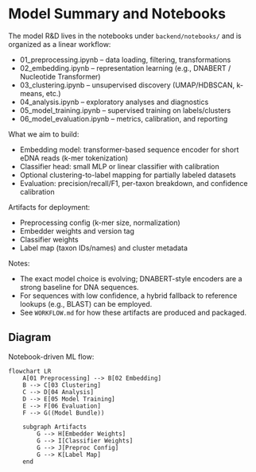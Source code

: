 # Model Summary and Notebooks

The model R&D lives in the notebooks under `backend/notebooks/` and is organized as a linear workflow:
- 01_preprocessing.ipynb – data loading, filtering, transformations
- 02_embedding.ipynb – representation learning (e.g., DNABERT / Nucleotide Transformer)
- 03_clustering.ipynb – unsupervised discovery (UMAP/HDBSCAN, k-means, etc.)
- 04_analysis.ipynb – exploratory analyses and diagnostics
- 05_model_training.ipynb – supervised training on labels/clusters
- 06_model_evaluation.ipynb – metrics, calibration, and reporting

What we aim to build:
- Embedding model: transformer-based sequence encoder for short eDNA reads (k-mer tokenization)
- Classifier head: small MLP or linear classifier with calibration
- Optional clustering-to-label mapping for partially labeled datasets
- Evaluation: precision/recall/F1, per-taxon breakdown, and confidence calibration

Artifacts for deployment:
- Preprocessing config (k-mer size, normalization)
- Embedder weights and version tag
- Classifier weights
- Label map (taxon IDs/names) and cluster metadata

Notes:
- The exact model choice is evolving; DNABERT-style encoders are a strong baseline for DNA sequences.
- For sequences with low confidence, a hybrid fallback to reference lookups (e.g., BLAST) can be employed.
- See `WORKFLOW.md` for how these artifacts are produced and packaged.

## Diagram

Notebook-driven ML flow:

```mermaid
flowchart LR
	A[01 Preprocessing] --> B[02 Embedding]
	B --> C[03 Clustering]
	C --> D[04 Analysis]
	D --> E[05 Model Training]
	E --> F[06 Evaluation]
	F --> G((Model Bundle))

	subgraph Artifacts
		G --> H[Embedder Weights]
		G --> I[Classifier Weights]
		G --> J[Preproc Config]
		G --> K[Label Map]
	end
```

